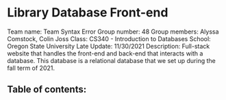 # Library Database Front-end
Team name: Team Syntax Error
Group number: 48
Group members: Alyssa Comstock, Colin Joss
Class: CS340 - Introduction to Databases
School: Oregon State University
Late Update: 11/30/2021
Description: Full-stack website that handles the front-end and back-end that
interacts with a database.  This database is a relational database that we set
up during the fall term of 2021.


## Table of contents:
